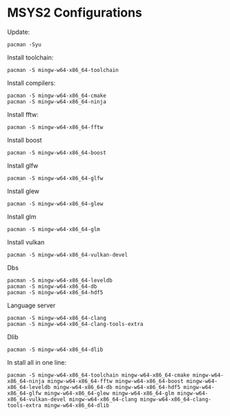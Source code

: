 # MSYS2 Configurations

Update:
```
pacman -Syu
```

Install toolchain:
```
pacman -S mingw-w64-x86_64-toolchain
```

Install compilers:
```
pacman -S mingw-w64-x86_64-cmake
pacman -S mingw-w64-x86_64-ninja
```

Install fftw:
```
pacman -S mingw-w64-x86_64-fftw
```

Install boost
```
pacman -S mingw-w64-x86_64-boost
```

Install glfw
```
pacman -S mingw-w64-x86_64-glfw
```

Install glew
```
pacman -S mingw-w64-x86_64-glew
```

Install glm
```
pacman -S mingw-w64-x86_64-glm
```

Install vulkan
```
pacman -S mingw-w64-x86_64-vulkan-devel
```

Dbs
```
pacman -S mingw-w64-x86_64-leveldb
pacman -S mingw-w64-x86_64-db
pacman -S mingw-w64-x86_64-hdf5
```

Language server
```
pacman -S mingw-w64-x86_64-clang
pacman -S mingw-w64-x86_64-clang-tools-extra
```

Dlib
```
pacman -S mingw-w64-x86_64-dlib
```

In stall all in one line:
```
pacman -S mingw-w64-x86_64-toolchain mingw-w64-x86_64-cmake mingw-w64-x86_64-ninja mingw-w64-x86_64-fftw mingw-w64-x86_64-boost mingw-w64-x86_64-leveldb mingw-w64-x86_64-db mingw-w64-x86_64-hdf5 mingw-w64-x86_64-glfw mingw-w64-x86_64-glew mingw-w64-x86_64-glm mingw-w64-x86_64-vulkan-devel mingw-w64-x86_64-clang mingw-w64-x86_64-clang-tools-extra mingw-w64-x86_64-dlib
```
